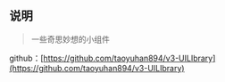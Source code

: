 ## 说明

> 一些奇思妙想的小组件

github：[https://github.com/taoyuhan894/v3-UILIbrary](https://github.com/taoyuhan894/v3-UILIbrary)